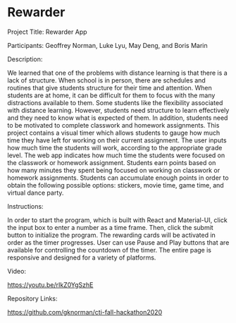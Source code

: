 # Rewarder
Project Title: Rewarder App

Participants: Geoffrey Norman, Luke Lyu, May Deng, and Boris Marin

Description: 

We learned that one of the problems with distance learning is that there is a lack of structure. When school is in person, there are schedules and routines that give students structure for their time and attention. When students are at home, it can be difficult for them to focus with the many distractions available to them. Some students like the flexibility associated with distance learning. However, students need structure to learn effectively and they need to know what is expected of them. In addition, students need to be motivated to complete classwork and homework assignments.
This project contains a visual timer which allows students to gauge how much time they have left for working on their current assignment. The user inputs how much time the students will work, according to the appropriate grade level. The web app indicates how much time the students were focused on the classwork or homework assignment. Students earn points based on how many minutes they spent being focused on working on classwork or homework assignments. Students can accumulate enough points in order to obtain the following possible options: stickers, movie time, game time, and virtual dance party.

Instructions:

In order to start the program, which is built with React and Material-UI, click the input box to enter a number as a time frame. 
Then, click the submit button to initialize the program. The rewarding cards will be activated in order as the timer progresses.
User can use Pause and Play buttons that are available for controlling the countdown of the timer. The entire page is responsive and designed for a variety of platforms.

Video:

https://youtu.be/rIkZ0YgSzhE

Repository Links:

https://github.com/gknorman/cti-fall-hackathon2020
